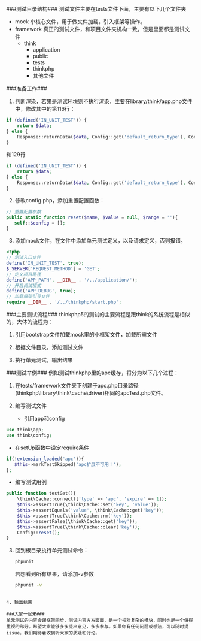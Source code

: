 ###测试目录结构###
测试文件主要在tests文件下面，主要有以下几个文件夹
- mock 小核心文件，用于做文件加载，引入框架等操作。
- framework 真正的测试文件，和项目文件夹机构一致，但是里面都是测试文件
  - think
     - application
     - public
     - tests
     - thinkphp
     - 其他文件

###准备工作###
1. 判断渲染，若果是测试环境则不执行渲染，主要在library/think/app.php文件中，修改其中的第116行：

  ```php
  if (defined('IN_UNIT_TEST')) {
      return $data;
  } else {
      Response::returnData($data, Config::get('default_return_type'), Config::get('response_exit'));
  }
  ```
  和129行
  
  ```php
  if (defined('IN_UNIT_TEST')) {
      return $data;
  } else {
      Response::returnData($data, Config::get('default_return_type'), Config::get('response_exit'));
  }
  ```  
    
2. 修改config.php，添加重置配置函数：
    
  ```php
  // 重置配置参数
  public static function reset($name, $value = null, $range = ''){
     self::$config = [];
  }
  ```

3. 添加mock文件，在文件中添加单元测试定义，以及请求定义，否则报错。

  ```php
  <?php
  // 测试入口文件
  define('IN_UNIT_TEST', true);
  $_SERVER['REQUEST_METHOD'] = 'GET';
  // 定义项目路径
  define('APP_PATH', __DIR__ . '/../application/');
  // 开启调试模式
  define('APP_DEBUG', true);
  // 加载框架引导文件
  require __DIR__ . '/../thinkphp/start.php';
  ```  
  
###主要测试流程###
thinkphp5的测试的主要流程是跟think的系统流程是相似的，大体的流程为：

1. 引用bootstrap文件加载mock里的小框架文件，加载所需文件

2. 根据文件目录，添加测试文件

3. 执行单元测试，输出结果
    
###测试举例###
例如测试thinkphp里的apc缓存，将分为以下几个过程：

1. 在tests/framework文件夹下创建于apc.php目录路径(thinkphp\library\think\cache\driver)相同的apcTest.php文件。

2. 编写测试文件
   - 引用app和config
   
  ```php
  use think\app;
  use think\config;
  ```
   - 在setUp函数中设定require条件
   
  ```php
  if(!extension_loaded('apc')){
     $this->markTestSkipped('apc扩展不可用！');
  };
  ```

   - 编写测试用例
   
  ```php
  public function testGet(){
      \think\Cache::connect(['type' => 'apc', 'expire' => 1]);
      $this->assertTrue(\think\Cache::set('key', 'value'));
      $this->assertEquals('value', \think\Cache::get('key'));
      $this->assertTrue(\think\Cache::rm('key'));
      $this->assertFalse(\think\Cache::get('key'));
      $this->assertTrue(\think\Cache::clear('key'));
      Config::reset();
  }
  ```
  
3. 回到根目录执行单元测试命令：
    ```bash
    phpunit
    ```
    若想看到所有结果，请添加-v参数
    ```bash
    phpunit -v
  ```

4. 输出结果

###大家一起来###
单元测试的内容会跟框架同步，测试内容方方面面，是一个相对复杂的模块，同时也是一个值得重视的部分。希望大家能够多多提出意见，多多参与。如果你有任何问题或想法，可以随时提issue，我们期待着收到听大家的质疑和讨论。
    
